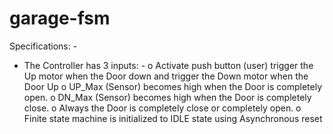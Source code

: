 # garage-fsm

Specifications: -
- The Controller has 3 inputs: -
o Activate push button (user) trigger the Up motor when the
Door down and trigger the Down motor when the Door Up
o UP_Max (Sensor) becomes high when the Door is
completely open.
o DN_Max (Sensor) becomes high when the Door is
completely close.
o Always the Door is completely close or completely open.
o Finite state machine is initialized to IDLE state using
Asynchronous reset
